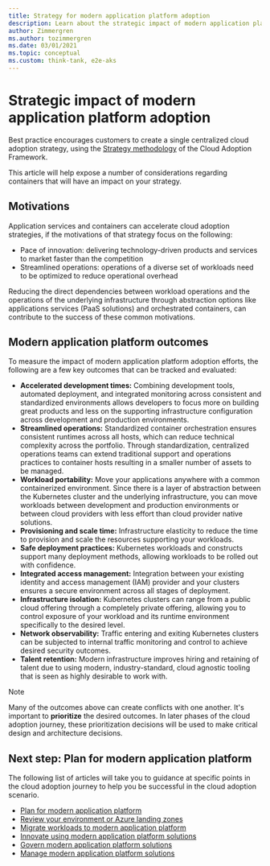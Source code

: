 ```yaml
---
title: Strategy for modern application platform adoption
description: Learn about the strategic impact of modern application platform adoption.
author: Zimmergren
ms.author: tozimmergren
ms.date: 03/01/2021
ms.topic: conceptual
ms.custom: think-tank, e2e-aks
---
```


# Strategic impact of modern application platform adoption

Best practice encourages customers to create a single centralized cloud adoption strategy, using the [Strategy methodology](../../strategy/index.md) of the Cloud Adoption Framework.

This article will help expose a number of considerations regarding containers that will have an impact on your strategy.

## Motivations

Application services and containers can accelerate cloud adoption strategies, if the motivations of that strategy focus on the following:

- Pace of innovation: delivering technology-driven products and services to market faster than the competition
- Streamlined operations: operations of a diverse set of workloads need to be optimized to reduce operational overhead

Reducing the direct dependencies between workload operations and the operations of the underlying infrastructure through abstraction options like applications services (PaaS solutions) and orchestrated containers, can contribute to the success of these common motivations.

## Modern application platform outcomes

To measure the impact of modern application platform adoption efforts, the following are a few key outcomes that can be tracked and evaluated:

- **Accelerated development times:** Combining development tools, automated deployment, and integrated monitoring across consistent and standardized environments allows developers to focus more on building great products and less on the supporting infrastructure configuration across development and production environments.
- **Streamlined operations:** Standardized container orchestration ensures consistent runtimes across all hosts, which can reduce technical complexity across the portfolio. Through standardization, centralized operations teams can extend traditional support and operations practices to container hosts resulting in a smaller number of assets to be managed.
- **Workload portability:** Move your applications anywhere with a common containerized environment. Since there is a layer of abstraction between the Kubernetes cluster and the underlying infrastructure, you can move workloads between development and production environments or between cloud providers with less effort than cloud provider native solutions.
- **Provisioning and scale time:** Infrastructure elasticity to reduce the time to provision and scale the resources supporting your workloads.
- **Safe deployment practices:** Kubernetes workloads and constructs support many deployment methods, allowing workloads to be rolled out with confidence.
- **Integrated access management:** Integration between your existing identity and access management (IAM) provider and your clusters ensures a secure environment across all stages of deployment.
- **Infrastructure isolation:** Kubernetes clusters can range from a public cloud offering through a completely private offering, allowing you to control exposure of your workload and its runtime environment specifically to the desired level.
- **Network observability:** Traffic entering and exiting Kubernetes clusters can be subjected to internal traffic monitoring and control to achieve desired security outcomes.
- **Talent retention:** Modern infrastructure improves hiring and retaining of talent due to using modern, industry-standard, cloud agnostic tooling that is seen as highly desirable to work with.

> [!NOTE]
> Many of the outcomes above can create conflicts with one another. It's important to **prioritize** the desired outcomes. In later phases of the cloud adoption journey, these prioritization decisions will be used to make critical design and architecture decisions.

## Next step: Plan for modern application platform

The following list of articles will take you to guidance at specific points in the cloud adoption journey to help you be successful in the cloud adoption scenario.

- [Plan for modern application platform](./plan.md)
- [Review your environment or Azure landing zones](./ready.md)
- [Migrate workloads to modern application platform](./migrate.md)
- [Innovate using modern application platform solutions](./innovate.md)
- [Govern modern application platform solutions](./govern.md)
- [Manage modern application platform solutions](./manage.md)
